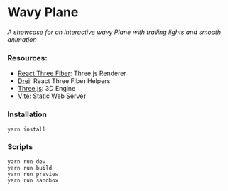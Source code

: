 # Wavy Plane

_A showcase for an interactive wavy Plane with trailing lights and smooth animation_

<!-- ![Preview](/public/preview.gif) -->

### Resources:

- [React Three Fiber](https://docs.pmnd.rs/react-three-fiber/): Three.js Renderer
- [Drei](https://github.com/pmndrs/drei): React Three Fiber Helpers
- [Three.js](https://threejs.org/docs/index.html#manual/en/introduction/Creating-a-scene): 3D Engine
- [Vite](https://vitejs.dev/guide/): Static Web Server

### Installation

```
yarn install
```

### Scripts

```
yarn run dev
yarn run build
yarn run preview
yarn run sandbox
```
